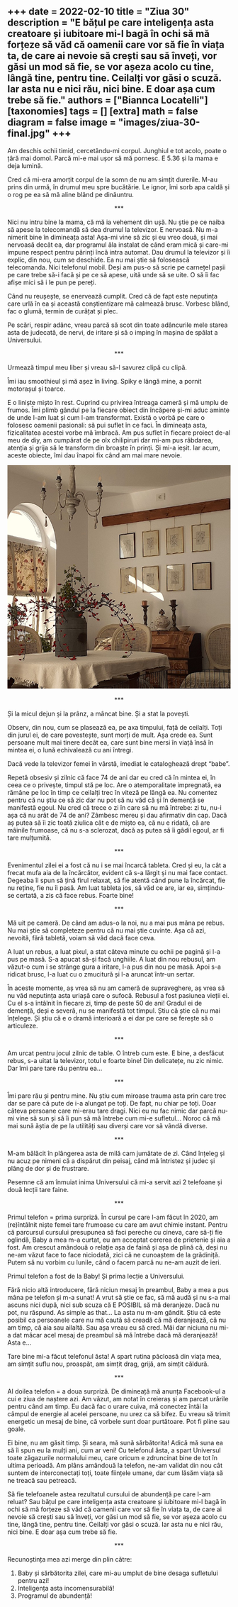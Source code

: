
+++
date = 2022-02-10
title = "Ziua 30"
description = "E bățul pe care inteligența asta creatoare și iubitoare mi-l bagă în ochi să mă forțeze să văd că oamenii care vor să fie în viața ta, de care ai nevoie să crești sau să înveți, vor găsi un mod să fie, se vor așeza acolo cu tine, lângă tine, pentru tine. Ceilalți vor găsi o scuză. Iar asta nu e nici rău, nici bine. E doar așa cum trebe să fie."
authors = ["Biannca Locatelli"]
[taxonomies]
tags = []
[extra]
math = false
diagram = false
image = "images/ziua-30-final.jpg"
+++
---

Am deschis ochii timid, cercetându-mi corpul. Junghiul e tot acolo, poate o țâră mai domol. Parcă mi-e mai ușor să mă pornesc. E 5.36 și la mama e deja lumină.

Cred că mi-era amorțit corpul de la somn de nu am simțit durerile. M-au prins din urmă, în drumul meu spre bucătărie. Le ignor, îmi sorb apa caldă și o rog pe ea să mă aline blând pe dinăuntru.

<p style="text-align: center;">***</p>

Nici nu intru bine la mama, că mă ia vehement din ușă. Nu știe pe ce naiba să apese la telecomandă să dea drumul la televizor. E nervoasă. Nu m-a nimerit bine în dimineața asta! Așa-mi vine să zic și eu vreo două, și mai nervoasă decât ea, dar programul ăla instalat de când eram mică și care-mi impune respect pentru părinți încă intra automat. Dau drumul la televizor și îi explic, din nou, cum se deschide. Ea nu mai știe să folosească telecomanda. Nici telefonul mobil. Deși am pus-o să scrie pe carnețel pașii pe care trebe să-i facă și pe ce să apese, uită unde să se uite. O să îi fac afișe mici să i le pun pe pereți.

Când nu reușește, se enervează cumplit. Cred că de fapt este neputința care urlă în ea și această conștientizare mă calmează brusc. Vorbesc blând, fac o glumă, termin de curățat și plec.

Pe scări, respir adânc, vreau parcă să scot din toate adâncurile mele starea asta de judecată, de nervi, de iritare și să o imping în mașina de spălat a Universului.

<p style="text-align: center;">***</p>

Urmează timpul meu liber și vreau să-l savurez clipă cu clipă.

Îmi iau smoothieul și mă așez în living. Spiky e lângă mine, a pornit motorașul și toarce.

E o liniște mișto în rest. Cuprind cu privirea întreaga cameră și mă umplu de frumos. Îmi plimb gândul pe la fiecare obiect din încăpere și-mi aduc aminte de unde l-am luat și cum l-am transformat. Există o vorbă pe care o folosesc oamenii pasionali: să pui suflet în ce faci. În dimineața asta, fizicalitatea acestei vorbe mă îmbracă. Am pus suflet în fiecare proiect de-al meu de diy, am cumpărat de pe olx chilipiruri dar mi-am pus răbdarea, atenția și grija să le transform din broaște în prinți. Și mi-a ieșit. Iar acum, aceste obiecte, îmi dau înapoi fix când am mai mare nevoie.


<div class="flex justify-center">
  <img src="images/ziua-30-my-living.jpeg" />
</div>

<p style="text-align: center;">***</p>

Și la micul dejun și la prânz, a mâncat bine. Și a stat la povești.

Observ, din nou, cum se plasează ea, pe axa timpului, față de ceilalți. Toți din jurul ei, de care povestește, sunt morți de mult. Așa crede ea. Sunt persoane mult mai tinere decât ea, care sunt bine mersi în viață însă în mintea ei, o lună echivalează cu ani întregi.

Dacă vede la televizor femei în vârstă, imediat le cataloghează drept “babe”.

Repetă obsesiv și zilnic că face 74 de ani dar eu cred că în mintea ei, în ceea ce o privește, timpul stă pe loc. Are o atemporalitate impregnată, ea rămâne pe loc în timp ce ceilalți trec în viteză pe lângă ea. Nu comentez pentru că nu știu ce să zic dar nu pot să nu văd că și în demență se manifestă egoul. Nu cred că trece o zi în care să nu mă întrebe: zi tu, nu-i așa că nu arăt de 74 de ani? Zâmbesc mereu și dau afirmativ din cap. Dacă aș putea să îi zic toată ziulica cât e de mișto ea, că nu e ridată, că are mâinile frumoase, că nu s-a sclerozat, dacă aș putea să îi gâdil egoul, ar fi tare mulțumită.

<p style="text-align: center;">***</p>

Evenimentul zilei ei a fost că nu i se mai încarcă tableta. Cred și eu, la cât a frecat mufa aia de la încărcător, evident că s-a lărgit și nu mai face contact. Degeaba îi spun să țină firul relaxat, să fie atentă când pune la încărcat, fie nu reține, fie nu îi pasă. Am luat tableta jos, să văd ce are, iar ea, simțindu-se certată, a zis că face rebus. Foarte bine!

<p style="text-align: center;">***</p>

Mă uit pe cameră. De când am adus-o la noi, nu a mai pus mâna pe rebus. Nu mai știe să completeze pentru că nu mai știe cuvinte. Așa că azi, nevoită, fără tabletă, voiam să văd dacă face ceva.

A luat un rebus, a luat pixul, a stat câteva minute cu ochii pe pagină și l-a pus pe masă. S-a apucat să-și facă unghiile. A luat din nou rebusul, am văzut-o cum i se strânge gura a iritare, l-a pus din nou pe masă. Apoi s-a ridicat brusc, l-a luat cu o zmucitură și l-a aruncat într-un sertar.

În aceste momente, aș vrea să nu am cameră de supraveghere, aș vrea să nu văd neputința asta uriașă care o sufocă. Rebusul a fost pasiunea vieții ei. Cu el s-a întâlnit în fiecare zi, timp de peste 50 de ani! Gradul ei de demență, deși e severă, nu se manifestă tot timpul. Știu că știe că nu mai înțelege. Și știu că e o dramă interioară a ei dar pe care se ferește să o articuleze.

<p style="text-align: center;">***</p>

Am urcat pentru jocul zilnic de table. O întreb cum este. E bine, a desfăcut rebus, s-a uitat la televizor, totul e foarte bine! Din delicatețe, nu zic nimic. Dar îmi pare tare rău pentru ea…

<p style="text-align: center;">***</p>

Îmi pare rău și pentru mine. Nu știu cum miroase trauma asta prin care trec dar se pare că pute de i-a alungat pe toți. De fapt, nu chiar pe toți. Doar câteva persoane care mi-erau tare dragi. Nici eu nu fac nimic dar parcă nu-mi vine să sun și să îi pun să mă întrebe cum mi-e sufletul… Noroc că mă mai sună ăștia de pe la utilități sau diverși care vor să vândă diverse.

<p style="text-align: center;">***</p>

M-am bălăcit în plângerea asta de milă cam jumătate de zi. Când înțeleg și nu acuz pe nimeni că a dispărut din peisaj, când mă întristez și judec și plâng de dor și de frustrare.

Pesemne că am înmuiat inima Universului că mi-a servit azi 2 telefoane și două lecții tare faine.

<p style="text-align: center;">***</p>

Primul telefon = prima surpriză. În cursul pe care l-am făcut în 2020, am (re)întâlnit niște femei tare frumoase cu care am avut chimie instant. Pentru că parcursul cursului presupunea să faci pereche cu cineva, care să-ți fie oglindă, Baby a mea m-a curtat, eu am acceptat cererea de prietenie și aia a fost. Am crescut amândouă o relație așa de faină și așa de plină că, deși nu ne-am văzut face to face niciodată, zici că ne cunoaștem de la grădiniță. Putem să nu vorbim cu lunile, când o facem parcă nu ne-am auzit de ieri.

Primul telefon a fost de la Baby! Și prima lecție a Universului.

Fără nicio altă introducere, fără niciun mesaj în preambul, Baby a mea a pus mâna pe telefon și m-a sunat! A vrut să știe ce fac, să mă audă și nu s-a mai ascuns nici după, nici sub scuza că E POSIBIL să mă deranjeze. Dacă nu pot, nu răspund. As simple as that… La asta nu m-am gândit. Știu că este posibil ca persoanele care nu mă caută să creadă că mă deranjează, că nu am timp, că aia sau ailaltă. Sau așa vreau eu să cred. Măi dar niciuna nu mi-a dat măcar acel mesaj de preambul să mă întrebe dacă mă deranjează! Asta e…

Tare bine mi-a făcut telefonul ăsta! A spart rutina pâcloasă din viața mea, am simțit suflu nou, proaspăt, am simțit drag, grijă, am simțit căldură.

<p style="text-align: center;">***</p>

Al doilea telefon = a doua surpriză. De dimineață mă anunța Facebook-ul a cui e ziua de naștere azi. Am văzut, am notat în creieraș și am parcat urările pentru când am timp. Eu dacă fac o urare cuiva, mă conectez întâi la câmpul de energie al acelei persoane, nu urez ca să bifez. Eu vreau să trimit energetic un mesaj de bine, că vorbele sunt doar purtătoare. Pot fi pline sau goale.

Ei bine, nu am găsit timp. Și seara, mă sună sărbătorita! Adică mă suna ea să îi spun eu la mulți ani, cum ar veni! Cu telefonul ăsta, a spart Universul toate zăgazurile normalului meu, care oricum e zdruncinat bine de tot în ultima perioadă. Am plâns amândouă la telefon, ne-am validat din nou cât suntem de interconectați toți, toate ființele umane, dar cum lăsăm viața să ne treacă sau petreacă.

Să fie telefoanele astea rezultatul cursului de abundență pe care l-am reluat? Sau bățul pe care inteligența asta creatoare și iubitoare mi-l bagă în ochi să mă forțeze să văd că oamenii care vor să fie în viața ta, de care ai nevoie să crești sau să înveți, vor găsi un mod să fie, se vor așeza acolo cu tine, lângă tine, pentru tine. Ceilalți vor găsi o scuză. Iar asta nu e nici rău, nici bine. E doar așa cum trebe să fie.

<p style="text-align: center;">***</p>

Recunoștința mea azi merge din plin către:
1. Baby și sărbătorita zilei, care mi-au umplut de bine desaga sufletului pentru azi!
2. Inteligența asta incomensurabilă!
3. Programul de abundență!
